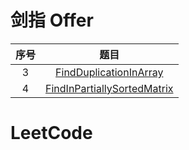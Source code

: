 # 剑指 Offer
| 序号  | 题目  |
| :---: | :---: |
|   3   |   [FindDuplicationInArray](https://github.com/dyfloveslife/LeetCodeAndJianzhiOffer/blob/master/src/_03_FindDuplicationInArray/Solution.java)   |
|   4   |   [FindInPartiallySortedMatrix](https://github.com/dyfloveslife/LeetCodeAndJianzhiOffer/blob/master/src/_04_FindInPartiallySortedMatrix/Solution.java)   |

# LeetCode

